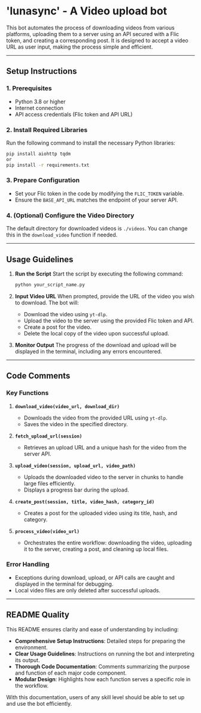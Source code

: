 # 'lunasync' - A Video upload bot

This bot automates the process of downloading videos from various platforms, uploading them to a server using an API secured with a Flic token, and creating a corresponding post. It is designed to accept a video URL as user input, making the process simple and efficient.

---

## **Setup Instructions**

### **1. Prerequisites**

- Python 3.8 or higher
- Internet connection
- API access credentials (Flic token and API URL)

### **2. Install Required Libraries**

Run the following command to install the necessary Python libraries:

```bash
pip install aiohttp tqdm 
or
pip install -r requirements.txt
```

### **3. Prepare Configuration**

- Set your Flic token in the code by modifying the `FLIC_TOKEN` variable.
- Ensure the `BASE_API_URL` matches the endpoint of your server API.

### **4. (Optional) Configure the Video Directory**

The default directory for downloaded videos is `./videos`. You can change this in the `download_video` function if needed.

---

## **Usage Guidelines**

1. **Run the Script**
   Start the script by executing the following command:

   ```bash
   python your_script_name.py
   ```
2. **Input Video URL**
   When prompted, provide the URL of the video you wish to download. The bot will:

   - Download the video using `yt-dlp`.
   - Upload the video to the server using the provided Flic token and API.
   - Create a post for the video.
   - Delete the local copy of the video upon successful upload.
3. **Monitor Output**
   The progress of the download and upload will be displayed in the terminal, including any errors encountered.

---

## **Code Comments**

### **Key Functions**

1. **`download_video(video_url, download_dir)`**

   - Downloads the video from the provided URL using `yt-dlp`.
   - Saves the video in the specified directory.
2. **`fetch_upload_url(session)`**

   - Retrieves an upload URL and a unique hash for the video from the server API.
3. **`upload_video(session, upload_url, video_path)`**

   - Uploads the downloaded video to the server in chunks to handle large files efficiently.
   - Displays a progress bar during the upload.
4. **`create_post(session, title, video_hash, category_id)`**

   - Creates a post for the uploaded video using its title, hash, and category.
5. **`process_video(video_url)`**

   - Orchestrates the entire workflow: downloading the video, uploading it to the server, creating a post, and cleaning up local files.

### **Error Handling**

- Exceptions during download, upload, or API calls are caught and displayed in the terminal for debugging.
- Local video files are only deleted after successful uploads.

---

## **README Quality**

This README ensures clarity and ease of understanding by including:

- **Comprehensive Setup Instructions**: Detailed steps for preparing the environment.
- **Clear Usage Guidelines**: Instructions on running the bot and interpreting its output.
- **Thorough Code Documentation**: Comments summarizing the purpose and function of each major code component.
- **Modular Design**: Highlights how each function serves a specific role in the workflow.

With this documentation, users of any skill level should be able to set up and use the bot efficiently.
